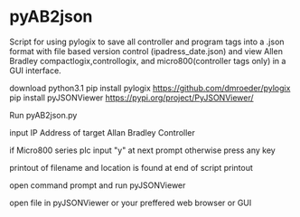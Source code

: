 # pyAB2json
Script for using pylogix to save all controller and program tags into a .json format with file based version control (ipadress_date.json) and view Allen Bradley compactlogix,controllogix, and micro800(controller tags only) in a GUI interface.

download python3.1
pip install pylogix https://github.com/dmroeder/pylogix
pip install pyJSONViewer https://pypi.org/project/PyJSONViewer/

Run pyAB2json.py 

input IP Address of target Allan Bradley Controller

if Micro800 series plc input "y" at next prompt otherwise press any key

printout of filename and location is found at end of script printout

open command prompt and run pyJSONViewer

open file in pyJSONViewer or your preffered web browser or GUI

